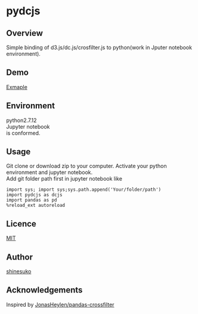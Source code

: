 pydcjs
====

## Overview
Simple binding of d3.js/dc.js/crosfilter.js to python(work in Jputer notebook environment).


## Demo

[Exmaple](http://nbviewer.jupyter.org/github/shinesuko/pydcjs/blob/master/20171008_pydcjs_iris_example.ipynb)

## Environment

python2.7.12  
Jupyter notebook  
is conformed.

## Usage
Git clone or download zip to your computer.
Activate your python environment and jupyter notebook.  
Add git folder path first in jupyter notebook like

`import sys; import sys;sys.path.append('Your/folder/path')`  
`import pydcjs as dcjs`  
`import pandas as pd`  
`%reload_ext autoreload`

## Licence

[MIT](https://github.com/tcnksm/tool/blob/master/LICENCE)

## Author

[shinesuko](https://github.com/shinesuko)

## Acknowledgements
Inspired by [JonasHeylen/pandas-crossfilter](https://github.com/JonasHeylen/pandas-crossfilter)
